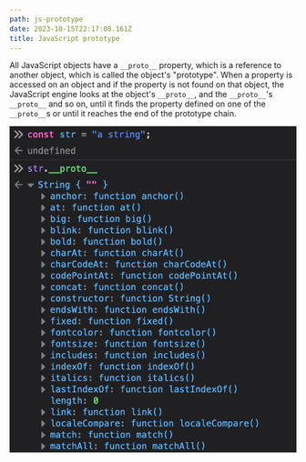 ```yaml
---
path: js-prototype
date: 2023-10-15T22:17:08.161Z
title: JavaScript prototype
---
```

All JavaScript objects have a `__proto__` property, which is a reference to another object, which is called the object's "prototype". When a property is accessed on an object and if the property is not found on that object, the JavaScript engine looks at the object's `__proto__`, and the `__proto__`'s `__proto__` and so on, until it finds the property defined on one of the `__proto__`s or until it reaches the end of the prototype chain.

![](../assets/js_proto.png)